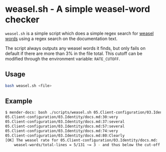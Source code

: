 # weasel.sh - A simple weasel-word checker

`weasel.sh` is a simple script which does a simple regex search for [weasel
words](https://en.wikipedia.org/wiki/Weasel_word) using a regex search on the
documentation text.

The script always outputs any weasel words it finds, but only fails on default
if there are more than 3% in the file total. This cutoff can be modified through
the environment variable: `RATE_CUTOFF`.

## Usage

```bash
bash weasel.sh <file>
```

## Example

```bash
$ mender-docs: bash ./scripts/weasel.sh 05.Client-configuration/03.Identity/docs.md 
05.Client-configuration/03.Identity/docs.md:30:very
05.Client-configuration/03.Identity/docs.md:37:several
05.Client-configuration/03.Identity/docs.md:57:several
05.Client-configuration/03.Identity/docs.md:74:very
05.Client-configuration/03.Identity/docs.md:80:Clearly
[OK] The weasel rate for 05.Client-configuration/03.Identity/docs.md:
	weasel-words/total-lines = 5/131 ~= 3 - and thus below the cut-off rate: 3
```

